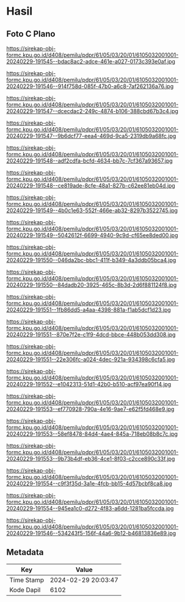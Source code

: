 # Hasil

## Foto C Plano

https://sirekap-obj-formc.kpu.go.id/d408/pemilu/pdpr/61/05/03/20/01/6105032001001-20240229-191545--bdac8ac2-adce-461e-a027-0173c393e0af.jpg

https://sirekap-obj-formc.kpu.go.id/d408/pemilu/pdpr/61/05/03/20/01/6105032001001-20240229-191546--914f758d-085f-47b0-a6c8-7af262136a76.jpg

https://sirekap-obj-formc.kpu.go.id/d408/pemilu/pdpr/61/05/03/20/01/6105032001001-20240229-191547--dcecdac2-249c-4874-b106-388cbd67b3c4.jpg

https://sirekap-obj-formc.kpu.go.id/d408/pemilu/pdpr/61/05/03/20/01/6105032001001-20240229-191547--9b6dcf77-eea4-469d-9ca5-2319db9a68fc.jpg

https://sirekap-obj-formc.kpu.go.id/d408/pemilu/pdpr/61/05/03/20/01/6105032001001-20240229-191548--adf2cdfa-bcfd-4634-bb7c-7cf367a93657.jpg

https://sirekap-obj-formc.kpu.go.id/d408/pemilu/pdpr/61/05/03/20/01/6105032001001-20240229-191548--ce819ade-8cfe-48a1-827b-c62ee81eb04d.jpg

https://sirekap-obj-formc.kpu.go.id/d408/pemilu/pdpr/61/05/03/20/01/6105032001001-20240229-191549--4b0c1e63-552f-466e-ab32-8297b3522745.jpg

https://sirekap-obj-formc.kpu.go.id/d408/pemilu/pdpr/61/05/03/20/01/6105032001001-20240229-191549--5042612f-6699-4940-9c9d-cf65ee8ded00.jpg

https://sirekap-obj-formc.kpu.go.id/d408/pemilu/pdpr/61/05/03/20/01/6105032001001-20240229-191550--046da2bc-bbc1-411f-b349-4a3ddb05bca4.jpg

https://sirekap-obj-formc.kpu.go.id/d408/pemilu/pdpr/61/05/03/20/01/6105032001001-20240229-191550--84dadb20-3925-465c-8b3d-2d6f881124f8.jpg

https://sirekap-obj-formc.kpu.go.id/d408/pemilu/pdpr/61/05/03/20/01/6105032001001-20240229-191551--1fb86dd5-a4aa-4398-881a-f1ab5dcf1d23.jpg

https://sirekap-obj-formc.kpu.go.id/d408/pemilu/pdpr/61/05/03/20/01/6105032001001-20240229-191551--870e7f2e-c1f9-4dcd-bbce-448b053dd308.jpg

https://sirekap-obj-formc.kpu.go.id/d408/pemilu/pdpr/61/05/03/20/01/6105032001001-20240229-191551--22e306fc-a024-4dec-921a-934398c6cfa5.jpg

https://sirekap-obj-formc.kpu.go.id/d408/pemilu/pdpr/61/05/03/20/01/6105032001001-20240229-191552--e1042313-51d1-42b0-b510-acf97ea90f14.jpg

https://sirekap-obj-formc.kpu.go.id/d408/pemilu/pdpr/61/05/03/20/01/6105032001001-20240229-191553--ef770928-790a-4e16-9ae7-e62f5fd468e9.jpg

https://sirekap-obj-formc.kpu.go.id/d408/pemilu/pdpr/61/05/03/20/01/6105032001001-20240229-191553--58ef8478-84d4-4ae4-845a-718eb08b8c7c.jpg

https://sirekap-obj-formc.kpu.go.id/d408/pemilu/pdpr/61/05/03/20/01/6105032001001-20240229-191553--9b73b4df-eb36-4ce1-8f03-c2cce890c33f.jpg

https://sirekap-obj-formc.kpu.go.id/d408/pemilu/pdpr/61/05/03/20/01/6105032001001-20240229-191554--c9f3f35d-3a1e-4fcb-bb15-4d57bcbf8ca8.jpg

https://sirekap-obj-formc.kpu.go.id/d408/pemilu/pdpr/61/05/03/20/01/6105032001001-20240229-191554--945ea1c0-d272-4f83-a6dd-1281ba5fccda.jpg

https://sirekap-obj-formc.kpu.go.id/d408/pemilu/pdpr/61/05/03/20/01/6105032001001-20240229-191546--534243f5-156f-44a6-9b12-b46813836e89.jpg


## Metadata

| Key        | Value               |
| ---------- | ------------------- |
| Time Stamp | 2024-02-29 20:03:47 |
| Kode Dapil | 6102                |



